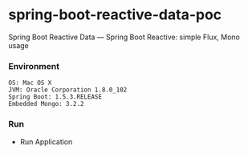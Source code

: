 # spring-boot-reactive-data-poc

Spring Boot Reactive Data — Spring Boot Reactive: simple Flux, Mono usage

### Environment
	OS: Mac OS X
	JVM: Oracle Corporation 1.8.0_102
	Spring Boot: 1.5.3.RELEASE
	Embedded Mongo: 3.2.2

### Run
* Run Application
